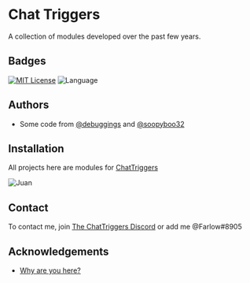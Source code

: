 
# Chat Triggers

A collection of modules developed over the past few years.




## Badges

[![MIT License](https://img.shields.io/badge/License-MIT-green.svg)](https://choosealicense.com/licenses/mit/)
![Language](https://img.shields.io/badge/Language-Javascript-red.svg)
## Authors

- Some code from [@debuggings](https://www.github.com/debuggingss) and [@soopyboo32](https://www.github.com/soopyboo32)


## Installation

All projects here are modules for [ChatTriggers](https://boobyhub.com)

![Juan](https://i.imgur.com/SXECeqo.png)


## Contact

To contact me, join [The ChatTriggers Discord](https://discord.gg/chattriggers) or add me @Farlow#8905

## Acknowledgements

 - [Why are you here?](https://www.youtube.com/watch?v=2TSaAysdHhk)

